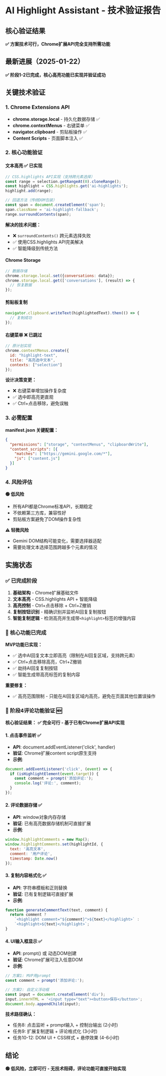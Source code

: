 # AI Highlight Assistant - 技术验证报告

## 核心验证结果
**✅ 方案技术可行，Chrome扩展API完全支持所需功能**

## 最新进展（2025-01-22）
**✅ 阶段1-2已完成，核心高亮功能已实现并验证成功**

## 关键技术验证

### 1. Chrome Extensions API
- **chrome.storage.local** - 持久化数据存储 ✅
- **chrome.contextMenus** - 右键菜单 ✅ 
- **navigator.clipboard** - 剪贴板操作 ✅
- **Content Scripts** - 页面脚本注入 ✅

### 2. 核心功能验证

#### 文本高亮 ✅ 已实现
```javascript
// CSS.highlights API实现（支持跨元素选择）
const range = selection.getRangeAt(0).cloneRange();
const highlight = CSS.highlights.get('ai-highlights');
highlight.add(range);

// 回退方法（传统DOM包装）
const span = document.createElement('span');
span.className = 'ai-highlight-fallback';
range.surroundContents(span);
```

**解决的技术问题：**
- ❌ `surroundContents()` 跨元素选择失败
- ✅ 使用CSS.highlights API完美解决
- ✅ 智能降级到传统方法

#### Chrome Storage
```javascript
// 数据存储
chrome.storage.local.set({conversations: data});
chrome.storage.local.get(['conversations'], (result) => {
  // 恢复数据
});
```

#### 剪贴板复制
```javascript
navigator.clipboard.writeText(highlightedText).then(() => {
  // 复制成功
});
```

#### 右键菜单 ❌ 已跳过
```javascript
// 原计划实现
chrome.contextMenus.create({
  id: "highlight-text",
  title: "高亮选中文本", 
  contexts: ["selection"]
});
```

**设计决策变更：**
- ❌ 右键菜单增加操作复杂度
- ✅ 选中即高亮更直观
- ✅ Ctrl+点击移除，避免误触

### 3. 必需配置

**manifest.json 关键配置：**
```json
{
  "permissions": ["storage", "contextMenus", "clipboardWrite"],
  "content_scripts": [{
    "matches": ["https://gemini.google.com/*"],
    "js": ["content.js"]
  }]
}
```

### 4. 风险评估

**🟢 低风险**
- 所有API都是Chrome标准API，长期稳定
- 不依赖第三方库，兼容性好
- 剪贴板方案避免了DOM操作复杂性

**⚠️ 轻微风险**
- Gemini DOM结构可能变化，需要选择器适配
- 需要处理文本选择范围跨越多个元素的情况

## 实施状态

### ✅ 已完成阶段
1. **基础架构** - Chrome扩展基础文件
2. **文本高亮** - CSS.highlights API + 智能降级  
3. **高亮控制** - Ctrl+点击移除 + Ctrl+Z撤销
4. **复制按钮识别** - 精确识别并监听AI回复复制按钮
5. **智能复制逻辑** - 检测高亮并生成带`<highlight>`标签的增强内容

### 🎉 核心功能已完成
**MVP功能已实现：**
- ✅ 选中AI回复文本立即高亮（限制在AI回复区域，支持跨元素）
- ✅ Ctrl+点击移除高亮，Ctrl+Z撤销
- ✅ 劫持AI回复复制按钮
- ✅ 智能生成带高亮标签的复制内容

**重要修复：**
- ✅ 高亮范围限制 - 只能在AI回复区域内高亮，避免在页面其他位置误操作

### 🚧 阶段4评论功能验证 🆕

**核心验证结果：**
**✅ 完全可行 - 基于已有Chrome扩展API实现**

#### 1. 点击事件监听 ✅
- **API**: document.addEventListener('click', handler)
- **验证**: Chrome扩展content script原生支持
- **示例**:
```javascript
document.addEventListener('click', (event) => {
  if (isHighlightElement(event.target)) {
    const comment = prompt('添加评论:');
    console.log('评论:', comment);
  }
});
```

#### 2. 评论数据存储 ✅
- **API**: window对象内存存储
- **验证**: 已有高亮数据存储机制可直接扩展
- **示例**:
```javascript
window.highlightComments = new Map();
window.highlightComments.set(highlightId, {
  text: '高亮文本',
  comment: '用户评论',
  timestamp: Date.now()
});
```

#### 3. 复制内容格式化 ✅
- **API**: 字符串模板和正则替换
- **验证**: 已有复制逻辑可直接扩展
- **示例**:
```javascript
function generateCommentText(text, comment) {
  return comment ? 
    `<highlight comment="${comment}">${text}</highlight>` :
    `<highlight>${text}</highlight>`;
}
```

#### 4. UI输入框显示 ✅
- **API**: prompt() 或 动态DOM创建
- **验证**: Chrome扩展可注入任意DOM
- **示例**:
```javascript
// 方案1: MVP用prompt
const comment = prompt('添加评论:');

// 方案2: 自定义浮动框
const input = document.createElement('div');
input.innerHTML = '<input type="text"><button>保存</button>';
document.body.appendChild(input);
```

**技术路径确认：**
- 任务8: 点击监听 + prompt输入 + 控制台输出 (2小时)
- 任务9: 扩展复制逻辑 + 评论格式化 (3小时)  
- 任务10-12: DOM UI + CSS样式 + 悬停效果 (4-6小时)

## 结论
**🟢 低风险，立即可行 - 无技术阻碍，评论功能可直接开始实现**